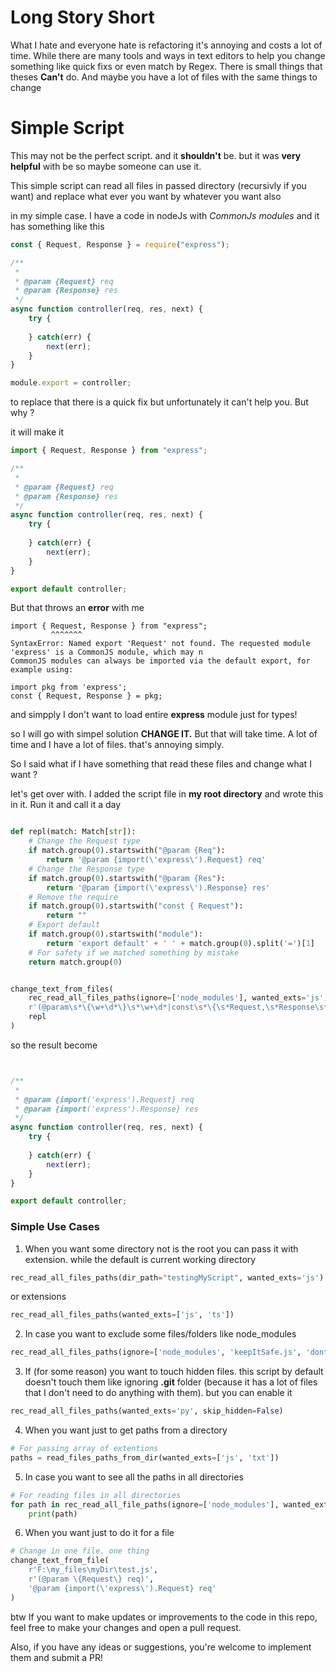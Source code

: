 # Long Story Short
What I hate and everyone hate is refactoring it's annoying and costs a lot of time. While there are many tools and ways in text editors to help you change something like quick fixs or even match by Regex. There is small things that theses **Can't** do. And maybe you have a lot of files with the same things to change

# Simple Script
This may not be the perfect script. and it **shouldn't** be. but it was **very helpful** with be so maybe someone can use it.

This simple script can read all files in passed directory (recursivly if you want) and replace what ever you want by whatever you want also

in my simple case. I have a code in nodeJs with *CommonJs modules* and it has something like this

```js
const { Request, Response } = require("express");

/**
 *
 * @param {Request} req
 * @param {Response} res
 */
async function controller(req, res, next) {
    try {
        
    } catch(err) {
        next(err);
    }
}

module.export = controller;
```

to replace that there is a quick fix but unfortunately it can't help you. But why ?

it will make it

```js
import { Request, Response } from "express";

/**
 *
 * @param {Request} req
 * @param {Response} res
 */
async function controller(req, res, next) {
    try {
        
    } catch(err) {
        next(err);
    }
}

export default controller;
```

But that throws an **error** with me

```
import { Request, Response } from "express";
         ^^^^^^^
SyntaxError: Named export 'Request' not found. The requested module 'express' is a CommonJS module, which may n
CommonJS modules can always be imported via the default export, for example using:

import pkg from 'express';
const { Request, Response } = pkg;

```

and simpply I don't want to load entire **express** module just for types!

so I will go with simpel solution **CHANGE IT.** But that will take time. A lot of time and I have a lot of files. that's annoying simply.

So I said what if I have something that read these files and change what I want ?

let's get over with. I added the script file in **my root directory**
and wrote this in it. Run it and call it a day

```py

def repl(match: Match[str]):
    # Change the Request type
    if match.group(0).startswith("@param {Req"):
        return '@param {import(\'express\').Request} req'
    # Change the Response type
    if match.group(0).startswith("@param {Res"):
        return '@param {import(\'express\').Response} res'
    # Remove the require
    if match.group(0).startswith("const { Request"):
        return ""
    # Export default
    if match.group(0).startswith("module"):
        return 'export default' + ' ' + match.group(0).split('=')[1]
    # For safety if we matched something by mistake
    return match.group(0)


change_text_from_files(
    rec_read_all_files_paths(ignore=['node_modules'], wanted_exts='js'),
    r'(@param\s*\{\w+\d*\}\s*\w+\d*|const\s*\{\s*Request,\s*Response\s*\}\s*=\s*require\("express"\);\n|module\.export\s*=\s*\w+\d*)',
    repl
)


```
so the result become

```js


/**
 *
 * @param {import('express').Request} req
 * @param {import('express').Response} res
 */
async function controller(req, res, next) {
    try {
        
    } catch(err) {
        next(err);
    }
}

export default controller;
```

### Simple Use Cases

1. When you want some directory not is the root you can pass it with extension. while the default is current working directory

```py
rec_read_all_files_paths(dir_path="testingMyScript", wanted_exts='js')
```

or extensions

```py
rec_read_all_files_paths(wanted_exts=['js', 'ts'])
```

2. In case you want to exclude some files/folders like node_modules

```py
rec_read_all_files_paths(ignore=['node_modules', 'keepItSafe.js', 'dontTouchIt.ts'], wanted_exts=['js', 'ts'])
```

3. If (for some reason) you want to touch hidden files. this script by default doesn't touch them like ignoring **.git** folder (because it has a lot of files that I don't need to do anything with them). but you can enable it

```py
rec_read_all_files_paths(wanted_exts='py', skip_hidden=False)
```

4. When you want just to get paths from a directory

```py
# For passing array of extentions
paths = read_files_paths_from_dir(wanted_exts=['js', 'txt'])
```

5. In case you want to see all the paths in all directories

```py
# For reading files in all directories
for path in rec_read_all_file_paths(ignore=['node_modules'], wanted_exts=['js', 'txt']):
    print(path)
```

6. When you want just to do it for a file

```py
# Change in one file. one thing
change_text_from_file(
    r'F:\my_files\myDir\test.js',
    r'(@param \{Request\} req)',
    '@param {import(\'express\').Request} req'
)
```

btw If you want to make updates or improvements to the code in this repo, feel free to make your changes and open a pull request.

Also, if you have any ideas or suggestions, you're welcome to implement them and submit a PR!
